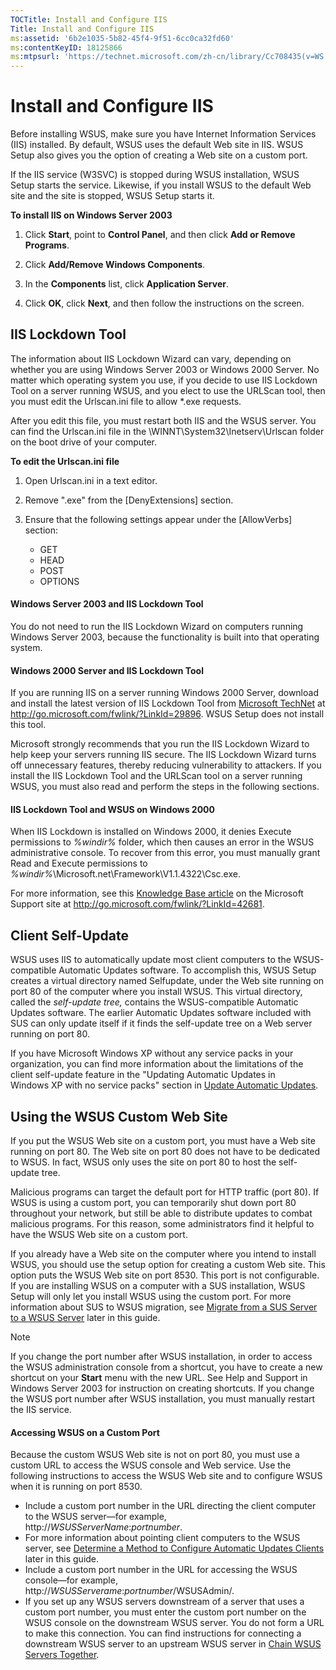 ```yaml
---
TOCTitle: Install and Configure IIS
Title: Install and Configure IIS
ms:assetid: '6b2e1035-5b82-45f4-9f51-6cc0ca32fd60'
ms:contentKeyID: 18125866
ms:mtpsurl: 'https://technet.microsoft.com/zh-cn/library/Cc708435(v=WS.10)'
---
```


Install and Configure IIS
=========================

Before installing WSUS, make sure you have Internet Information Services (IIS) installed. By default, WSUS uses the default Web site in IIS. WSUS Setup also gives you the option of creating a Web site on a custom port.

If the IIS service (W3SVC) is stopped during WSUS installation, WSUS Setup starts the service. Likewise, if you install WSUS to the default Web site and the site is stopped, WSUS Setup starts it.

**To install IIS on Windows Server 2003**
1.  Click **Start**, point to **Control Panel**, and then click **Add or Remove Programs**.

2.  Click **Add/Remove Windows Components**.

3.  In the **Components** list, click **Application Server**.

4.  Click **OK**, click **Next**, and then follow the instructions on the screen.

IIS Lockdown Tool
-----------------

The information about IIS Lockdown Wizard can vary, depending on whether you are using Windows Server 2003 or Windows 2000 Server. No matter which operating system you use, if you decide to use IIS Lockdown Tool on a server running WSUS, and you elect to use the URLScan tool, then you must edit the Urlscan.ini file to allow \*.exe requests.

After you edit this file, you must restart both IIS and the WSUS server. You can find the Urlscan.ini file in the \\WINNT\\System32\\Inetserv\\Urlscan folder on the boot drive of your computer.

**To edit the Urlscan.ini file**
1.  Open Urlscan.ini in a text editor.

2.  Remove ".exe" from the \[DenyExtensions\] section.

3.  Ensure that the following settings appear under the \[AllowVerbs\] section:

    -   GET
    -   HEAD
    -   POST
    -   OPTIONS

#### Windows Server 2003 and IIS Lockdown Tool

You do not need to run the IIS Lockdown Wizard on computers running Windows Server 2003, because the functionality is built into that operating system.

#### Windows 2000 Server and IIS Lockdown Tool

If you are running IIS on a server running Windows 2000 Server, download and install the latest version of IIS Lockdown Tool from [Microsoft TechNet](http://go.microsoft.com/fwlink/?linkid=29896) at http://go.microsoft.com/fwlink/?LinkId=29896. WSUS Setup does not install this tool.

Microsoft strongly recommends that you run the IIS Lockdown Wizard to help keep your servers running IIS secure. The IIS Lockdown Wizard turns off unnecessary features, thereby reducing vulnerability to attackers. If you install the IIS Lockdown Tool and the URLScan tool on a server running WSUS, you must also read and perform the steps in the following sections.

#### IIS Lockdown Tool and WSUS on Windows 2000

When IIS Lockdown is installed on Windows 2000, it denies Execute permissions to *%windir%* folder, which then causes an error in the WSUS administrative console. To recover from this error, you must manually grant Read and Execute permissions to *%windir%*\\Microsoft.net\\Framework\\V1.1.4322\\Csc.exe.

For more information, see this [Knowledge Base article](http://go.microsoft.com/fwlink/?linkid=42681) on the Microsoft Support site at http://go.microsoft.com/fwlink/?LinkId=42681.

Client Self-Update
------------------

WSUS uses IIS to automatically update most client computers to the WSUS-compatible Automatic Updates software. To accomplish this, WSUS Setup creates a virtual directory named Selfupdate, under the Web site running on port 80 of the computer where you install WSUS. This virtual directory, called the *self-update tree,* contains the WSUS-compatible Automatic Updates software. The earlier Automatic Updates software included with SUS can only update itself if it finds the self-update tree on a Web server running on port 80.

If you have Microsoft Windows XP without any service packs in your organization, you can find more information about the limitations of the client self-update feature in the "Updating Automatic Updates in Windows XP with no service packs" section in [Update Automatic Updates](https://technet.microsoft.com/4de6a129-fbf1-41ef-b255-5510554713c5).

Using the WSUS Custom Web Site
------------------------------

If you put the WSUS Web site on a custom port, you must have a Web site running on port 80. The Web site on port 80 does not have to be dedicated to WSUS. In fact, WSUS only uses the site on port 80 to host the self-update tree.

Malicious programs can target the default port for HTTP traffic (port 80). If WSUS is using a custom port, you can temporarily shut down port 80 throughout your network, but still be able to distribute updates to combat malicious programs. For this reason, some administrators find it helpful to have the WSUS Web site on a custom port.

If you already have a Web site on the computer where you intend to install WSUS, you should use the setup option for creating a custom Web site. This option puts the WSUS Web site on port 8530. This port is not configurable. If you are installing WSUS on a computer with a SUS installation, WSUS Setup will only let you install WSUS using the custom port. For more information about SUS to WSUS migration, see [Migrate from a SUS Server to a WSUS Server](https://technet.microsoft.com/5017f775-c9b1-4b33-879f-a14056c6a01c) later in this guide.

> [!NOTE]  
> If you change the port number after WSUS installation, in order to access the WSUS administration console from a shortcut, you have to create a new shortcut on your **Start** menu with the new URL. See Help and Support in Windows Server 2003 for instruction on creating shortcuts. If you change the WSUS port number after WSUS installation, you must manually restart the IIS service.

#### Accessing WSUS on a Custom Port

Because the custom WSUS Web site is not on port 80, you must use a custom URL to access the WSUS console and Web service. Use the following instructions to access the WSUS Web site and to configure WSUS when it is running on port 8530.

-   Include a custom port number in the URL directing the client computer to the WSUS server—for example, http://*WSUSServerName*:*portnumber*.
-   For more information about pointing client computers to the WSUS server, see [Determine a Method to Configure Automatic Updates Clients](https://technet.microsoft.com/8b786951-a481-49a6-a0e6-69189e58f2ab) later in this guide.
-   Include a custom port number in the URL for accessing the WSUS console—for example, http://*WSUSServerame*:*portnumber*/WSUSAdmin/.
-   If you set up any WSUS servers downstream of a server that uses a custom port number, you must enter the custom port number on the WSUS console on the downstream WSUS server. You do not form a URL to make this connection.
    You can find instructions for connecting a downstream WSUS server to an upstream WSUS server in [Chain WSUS Servers Together](https://technet.microsoft.com/ccf5da8c-62c3-4dfd-a5a4-b4da50f0b2ff).
